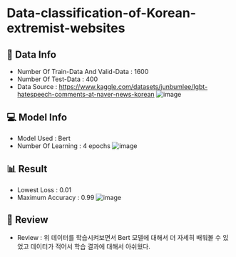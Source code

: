 # Data-classification-of-Korean-extremist-websites

## 💾 Data Info
- Number Of Train-Data And Valid-Data : 1600
- Number Of Test-Data : 400
- Data Source : https://www.kaggle.com/datasets/junbumlee/lgbt-hatespeech-comments-at-naver-news-korean
![image](https://github.com/byeolki/Data-classification-of-Korean-extremist-websites/assets/97008863/c0b6de71-c2c2-42ea-b9e3-36e367c1dfb1)

## 💻 Model Info
- Model Used : Bert
- Number Of Learning : 4 epochs
![image](https://github.com/byeolki/Data-classification-of-Korean-extremist-websites/assets/97008863/39337288-abca-486a-bb6c-f2ea31a5590e)

## 📊 Result
- Lowest Loss : 0.01
- Maximum Accuracy : 0.99
![image](https://github.com/byeolki/Data-classification-of-Korean-extremist-websites/assets/97008863/b957fb06-677a-4bd5-97df-5d993acf4533)

## 📝 Review
- Review : 위 데이터를 학습시켜보면서 Bert 모델에 대해서 더 자세히 배워볼 수 있었고 데이터가 적어서 학습 결과에 대해서 아쉬웠다.
